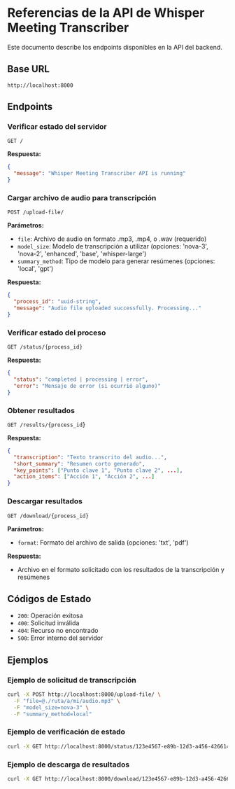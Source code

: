 # Referencias de la API de Whisper Meeting Transcriber

Este documento describe los endpoints disponibles en la API del backend.

## Base URL

```
http://localhost:8000
```

## Endpoints

### Verificar estado del servidor

```
GET /
```

**Respuesta:**
```json
{
  "message": "Whisper Meeting Transcriber API is running"
}
```

### Cargar archivo de audio para transcripción

```
POST /upload-file/
```

**Parámetros:**
- `file`: Archivo de audio en formato .mp3, .mp4, o .wav (requerido)
- `model_size`: Modelo de transcripción a utilizar (opciones: 'nova-3', 'nova-2', 'enhanced', 'base', 'whisper-large')
- `summary_method`: Tipo de modelo para generar resúmenes (opciones: 'local', 'gpt')

**Respuesta:**
```json
{
  "process_id": "uuid-string",
  "message": "Audio file uploaded successfully. Processing..."
}
```

### Verificar estado del proceso

```
GET /status/{process_id}
```

**Respuesta:**
```json
{
  "status": "completed | processing | error",
  "error": "Mensaje de error (si ocurrió alguno)"
}
```

### Obtener resultados

```
GET /results/{process_id}
```

**Respuesta:**
```json
{
  "transcription": "Texto transcrito del audio...",
  "short_summary": "Resumen corto generado",
  "key_points": ["Punto clave 1", "Punto clave 2", ...],
  "action_items": ["Acción 1", "Acción 2", ...]
}
```

### Descargar resultados

```
GET /download/{process_id}
```

**Parámetros:**
- `format`: Formato del archivo de salida (opciones: 'txt', 'pdf')

**Respuesta:**
- Archivo en el formato solicitado con los resultados de la transcripción y resúmenes

## Códigos de Estado

- `200`: Operación exitosa
- `400`: Solicitud inválida
- `404`: Recurso no encontrado
- `500`: Error interno del servidor

## Ejemplos

### Ejemplo de solicitud de transcripción

```bash
curl -X POST http://localhost:8000/upload-file/ \
  -F "file=@./ruta/a/mi/audio.mp3" \
  -F "model_size=nova-3" \
  -F "summary_method=local"
```

### Ejemplo de verificación de estado

```bash
curl -X GET http://localhost:8000/status/123e4567-e89b-12d3-a456-426614174000
```

### Ejemplo de descarga de resultados

```bash
curl -X GET http://localhost:8000/download/123e4567-e89b-12d3-a456-426614174000?format=pdf -o resultados.pdf

